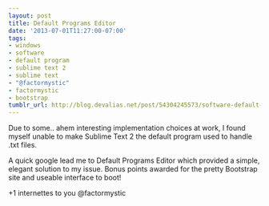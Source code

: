 ```yaml
---
layout: post
title: Default Programs Editor
date: '2013-07-01T11:27:00-07:00'
tags:
- windows
- software
- default program
- sublime text 2
- sublime text
- "@factormystic"
- factormystic
- bootstrap
tumblr_url: http://blog.devalias.net/post/54304245573/software-default-programs-editor
---
```

Due to some.. ahem interesting implementation choices at work, I found myself unable to make Sublime Text 2 the default program used to handle .txt files.

A quick google lead me to Default Programs Editor which provided a simple, elegant solution to my issue. Bonus points awarded for the pretty Bootstrap site and useable interface to boot!

+1 internettes to you @factormystic
